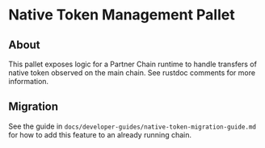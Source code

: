 # Native Token Management Pallet

## About

This pallet exposes logic for a Partner Chain runtime to handle transfers of native token observed on the
main chain. See rustdoc comments for more information.

## Migration

See the guide in `docs/developer-guides/native-token-migration-guide.md` for how to add this
feature to an already running chain.
